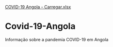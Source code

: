 [COVID-19 Angola - Carregar.xlsx](https://github.com/BrunoAmaro/Covid-19-Angola/files/8275424/COVID-19.Angola.-.Carregar.xlsx)
# Covid-19-Angola
Informação sobre a pandemia COVID-19 em Angola
